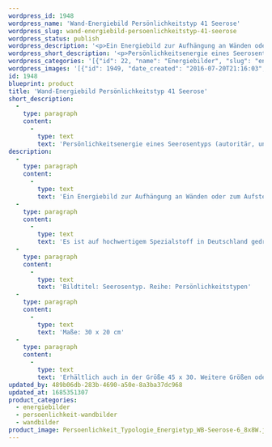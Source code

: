 ```yaml
---
wordpress_id: 1948
wordpress_name: 'Wand-Energiebild Persönlichkeitstyp 41 Seerose'
wordpress_slug: wand-energiebild-persoenlichkeitstyp-41-seerose
wordpress_status: publish
wordpress_description: '<p>Ein Energiebild zur Aufhängung an Wänden oder zum Aufstellen im Raum mit einem aktivierbaren Schwingungsfeld zur Grundenergie eines Seerosentypen, Blütenenergietyp 41: <span class="s1">Autoritär, unabhängig, erhaben (sich distanzieren können)</span><span class="s1">.</span></p><p>Es ist auf hochwertigem Spezialstoff in Deutschland gedruckt und sorgfältig in Handarbeit auf Holzkeilrahmen aufgezogen. Laut Herstellerangaben ist der farbintensive Druck 70 Jahre lichtecht, waschbar und in einem umweltorientierten Verfahren hergestellt. Der Oberstoff ist mit einer Spezialbeschichtung unterfüttert, so dass, bei Aufhängung an der Wand, der rückseitige Holzrahmen auch bei hellen Farben unsichtbar ist.</p><p>Bildtitel: Seerosentyp. Reihe: Persönlichkeitstypen</p><p>Maße: 30 x 20 cm</p><p>Erhältlich auch in der Größe 45 x 30. Weitere Größen oder andere Seitenverhältnisse, sind bis 200 cm individuell für Sie innerhalb weniger Tage herstellbar. Bitte kontaktieren Sie uns hierfür unter <a href="mailto:info@elvedenverlag.de">info@elvedenverlag.de</a>.</p><p><a href="https://my.feenbaum.de/anwendung-energie-wandbilder/">Anwendungshinweise</a>      <a href="https://my.feenbaum.de/produktinformation-wandbilder/">Produktinformationen</a></p>'
wordpress_short_description: '<p>Persönlichkeitsenergie eines Seerosentyps (a<span class="s1">utoritär, unabhängig, erhaben (i.S. von: sich distanzieren können))</span><br /><em>Hinweis: Das Wasserzeichen „Elveden Verlag Energiebild“ wird nicht mit gedruckt</em></p>'
wordpress_categories: '[{"id": 22, "name": "Energiebilder", "slug": "energiebilder"}, {"id": 43, "name": "Pers\u00f6nlichkeit", "slug": "persoenlichkeit-wandbilder"}, {"id": 24, "name": "Wandbilder", "slug": "wandbilder"}]'
wordpress_images: '[{"id": 1949, "date_created": "2016-07-20T21:16:03", "date_created_gmt": "2016-07-20T17:16:03", "date_modified": "2016-07-20T21:16:03", "date_modified_gmt": "2016-07-20T17:16:03", "src": "https://my.feenbaum.de/wp-content/uploads/2016/07/Persoenlichkeit_Typologie_Energietyp_WB-Seerose-6_8x8W.jpg", "name": "Persoenlichkeit_Typologie_Energietyp_WB-Seerose 6_8x8W", "alt": ""}]'
id: 1948
blueprint: product
title: 'Wand-Energiebild Persönlichkeitstyp 41 Seerose'
short_description:
  -
    type: paragraph
    content:
      -
        type: text
        text: 'Persönlichkeitsenergie eines Seerosentyps (autoritär, unabhängig, erhaben (i.S. von: sich distanzieren können))'
description:
  -
    type: paragraph
    content:
      -
        type: text
        text: 'Ein Energiebild zur Aufhängung an Wänden oder zum Aufstellen im Raum mit einem aktivierbaren Schwingungsfeld zur Grundenergie eines Seerosentypen, Blütenenergietyp 41: Autoritär, unabhängig, erhaben (sich distanzieren können).'
  -
    type: paragraph
    content:
      -
        type: text
        text: 'Es ist auf hochwertigem Spezialstoff in Deutschland gedruckt und sorgfältig in Handarbeit auf Holzkeilrahmen aufgezogen. Laut Herstellerangaben ist der farbintensive Druck 70 Jahre lichtecht, waschbar und in einem umweltorientierten Verfahren hergestellt. Der Oberstoff ist mit einer Spezialbeschichtung unterfüttert, so dass, bei Aufhängung an der Wand, der rückseitige Holzrahmen auch bei hellen Farben unsichtbar ist.'
  -
    type: paragraph
    content:
      -
        type: text
        text: 'Bildtitel: Seerosentyp. Reihe: Persönlichkeitstypen'
  -
    type: paragraph
    content:
      -
        type: text
        text: 'Maße: 30 x 20 cm'
  -
    type: paragraph
    content:
      -
        type: text
        text: 'Erhältlich auch in der Größe 45 x 30. Weitere Größen oder andere Seitenverhältnisse, sind bis 200 cm individuell für Sie innerhalb weniger Tage herstellbar. Bitte kontaktieren Sie uns hierfür unter info@elvedenverlag.de.'
updated_by: 489b06db-283b-4690-a50e-8a3ba37dc968
updated_at: 1685351307
product_categories:
  - energiebilder
  - persoenlichkeit-wandbilder
  - wandbilder
product_image: Persoenlichkeit_Typologie_Energietyp_WB-Seerose-6_8x8W.jpg
---
```

